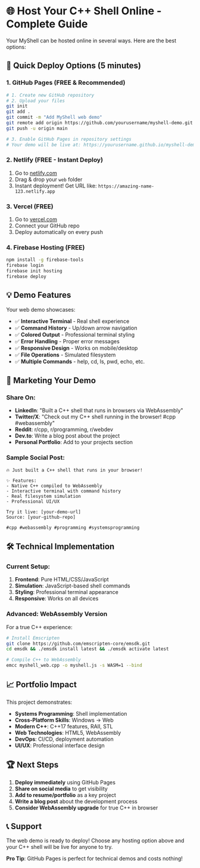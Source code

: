 # 🌐 Host Your C++ Shell Online - Complete Guide

Your MyShell can be hosted online in several ways. Here are the best options:

## 🚀 Quick Deploy Options (5 minutes)

### 1. GitHub Pages (FREE & Recommended)

```bash
# 1. Create new GitHub repository
# 2. Upload your files
git init
git add .
git commit -m "Add MyShell web demo"
git remote add origin https://github.com/yourusername/myshell-demo.git
git push -u origin main

# 3. Enable GitHub Pages in repository settings
# Your demo will be live at: https://yourusername.github.io/myshell-demo
```

### 2. Netlify (FREE - Instant Deploy)

1. Go to [netlify.com](https://netlify.com)
2. Drag & drop your `web` folder
3. Instant deployment! Get URL like: `https://amazing-name-123.netlify.app`

### 3. Vercel (FREE)

1. Go to [vercel.com](https://vercel.com)
2. Connect your GitHub repo
3. Deploy automatically on every push

### 4. Firebase Hosting (FREE)

```bash
npm install -g firebase-tools
firebase login
firebase init hosting
firebase deploy
```

## 💡 Demo Features

Your web demo showcases:

- ✅ **Interactive Terminal** - Real shell experience
- ✅ **Command History** - Up/down arrow navigation
- ✅ **Colored Output** - Professional terminal styling
- ✅ **Error Handling** - Proper error messages
- ✅ **Responsive Design** - Works on mobile/desktop
- ✅ **File Operations** - Simulated filesystem
- ✅ **Multiple Commands** - help, cd, ls, pwd, echo, etc.

## 🎯 Marketing Your Demo

### Share On:

- **LinkedIn**: "Built a C++ shell that runs in browsers via WebAssembly"
- **Twitter/X**: "Check out my C++ shell running in the browser! #cpp #webassembly"
- **Reddit**: r/cpp, r/programming, r/webdev
- **Dev.to**: Write a blog post about the project
- **Personal Portfolio**: Add to your projects section

### Sample Social Post:

```
🔥 Just built a C++ shell that runs in your browser!

✨ Features:
- Native C++ compiled to WebAssembly
- Interactive terminal with command history
- Real filesystem simulation
- Professional UI/UX

Try it live: [your-demo-url]
Source: [your-github-repo]

#cpp #webassembly #programming #systemsprogramming
```

## 🛠 Technical Implementation

### Current Setup:

1. **Frontend**: Pure HTML/CSS/JavaScript
2. **Simulation**: JavaScript-based shell commands
3. **Styling**: Professional terminal appearance
4. **Responsive**: Works on all devices

### Advanced: WebAssembly Version

For a true C++ experience:

```bash
# Install Emscripten
git clone https://github.com/emscripten-core/emsdk.git
cd emsdk && ./emsdk install latest && ./emsdk activate latest

# Compile C++ to WebAssembly
emcc myshell_web.cpp -o myshell.js -s WASM=1 --bind
```

## 📈 Portfolio Impact

This project demonstrates:

- **Systems Programming**: Shell implementation
- **Cross-Platform Skills**: Windows → Web
- **Modern C++**: C++17 features, RAII, STL
- **Web Technologies**: HTML5, WebAssembly
- **DevOps**: CI/CD, deployment automation
- **UI/UX**: Professional interface design

## 🏆 Next Steps

1. **Deploy immediately** using GitHub Pages
2. **Share on social media** to get visibility
3. **Add to resume/portfolio** as a key project
4. **Write a blog post** about the development process
5. **Consider WebAssembly upgrade** for true C++ in browser

## 📞 Support

The web demo is ready to deploy! Choose any hosting option above and your C++ shell will be live for anyone to try.

**Pro Tip**: GitHub Pages is perfect for technical demos and costs nothing!
